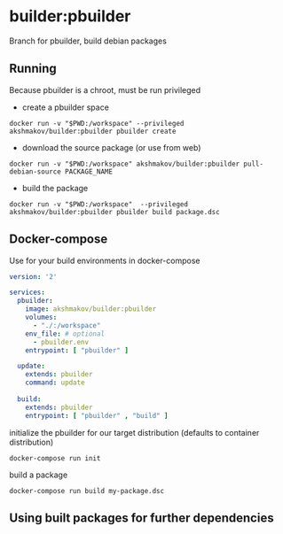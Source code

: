 # builder:pbuilder

Branch for pbuilder, build debian packages

## Running

Because pbuilder is a chroot, must be run privileged 

- create a pbuilder space

`docker run -v "$PWD:/workspace" --privileged akshmakov/builder:pbuilder pbuilder create`

- download the source package (or use from web)

`docker run -v "$PWD:/workspace" akshmakov/builder:pbuilder pull-debian-source PACKAGE_NAME`

- build the package

`docker run -v "$PWD:/workspace"  --privileged akshmakov/builder:pbuilder pbuilder build package.dsc`


## Docker-compose

Use for your build environments in docker-compose

```docker-compose.yml
version: '2'

services:
  pbuilder:
    image: akshmakov/builder:pbuilder
    volumes:
      - "./:/workspace"
    env_file: # optional
      - pbuilder.env
    entrypoint: [ "pbuilder" ]

  update:
    extends: pbuilder
    command: update
    
  build:
    extends: pbuilder
    entrypoint: [ "pbuilder" , "build" ]
```

initialize the pbuilder for our target distribution (defaults to container distribution)

`docker-compose run init`

build a package

`docker-compose run build my-package.dsc`


## Using built packages for further dependencies



    
  
